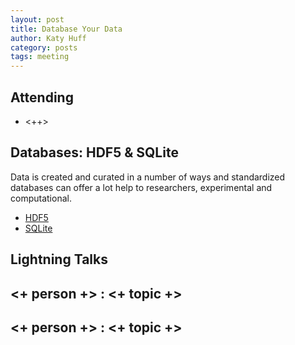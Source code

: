 ```yaml
---
layout: post
title: Database Your Data
author: Katy Huff
category: posts
tags: meeting 
---
```



## Attending

- <++>


## Databases: HDF5 & SQLite

Data is created and curated in a number of ways and standardized databases can offer a lot help to researchers, experimental and computational. 

* [HDF5](https://www.hdfgroup.org/)
* [SQLite](https://www.sqlite.org/)

## Lightning Talks 

## <+ person +> : <+ topic +>

## <+ person +> : <+ topic +>


